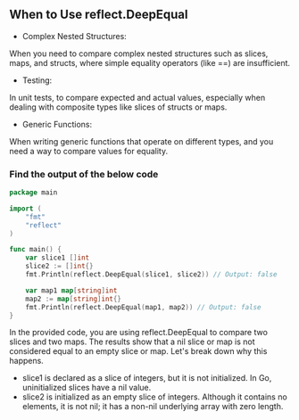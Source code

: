 ## When to Use reflect.DeepEqual

- Complex Nested Structures:

When you need to compare complex nested structures such as slices, maps, and structs, where simple equality operators (like ==) are insufficient.
- Testing:

In unit tests, to compare expected and actual values, especially when dealing with composite types like slices of structs or maps.
- Generic Functions:

When writing generic functions that operate on different types, and you need a way to compare values for equality.

### Find the output of the below code

```go
package main

import (
    "fmt"
    "reflect"
)

func main() {
    var slice1 []int
    slice2 := []int{}
    fmt.Println(reflect.DeepEqual(slice1, slice2)) // Output: false

    var map1 map[string]int
    map2 := map[string]int{}
    fmt.Println(reflect.DeepEqual(map1, map2)) // Output: false
}
```

In the provided code, you are using reflect.DeepEqual to compare two slices and two maps. 
The results show that a nil slice or map is not considered equal to an empty slice or map. Let's break down why this happens.

- slice1 is declared as a slice of integers, but it is not initialized. In Go, uninitialized slices have a nil value.
- slice2 is initialized as an empty slice of integers. Although it contains no elements, it is not nil; it has a non-nil underlying array with zero length.

  
